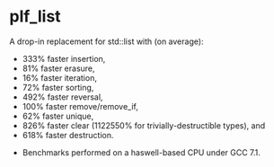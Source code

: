 # plf_list
A drop-in replacement for std::list with (on average):
* 333% faster insertion,
* 81% faster erasure,
* 16% faster iteration,
* 72% faster sorting,
* 492% faster reversal,
* 100% faster remove/remove_if,
* 62% faster unique,
* 826% faster clear (1122550% for trivially-destructible types), and 
* 618% faster destruction.

- Benchmarks performed on a haswell-based CPU under GCC 7.1.
